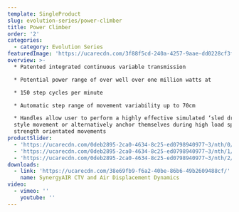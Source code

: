 ```yaml
---
template: SingleProduct
slug: evolution-series/power-climber
title: Power Climber
order: '2'
categories:
  - category: Evolution Series
featuredImage: 'https://ucarecdn.com/3f88f5cd-240a-4257-9aae-dd0228cf3ff4/'
overview: >-
  * Patented integrated continuous variable transmission

  * Potential power range of over well over one million watts at

  * 150 step cycles per minute

  * Automatic step range of movement variability up to 70cm

  * Handles allow user to perform a highly effective simulated ‘sled drive’
  style movement or alternatively anchor themselves during high load sprints and
  strength orientated movements
productSlider:
  - 'https://ucarecdn.com/0deb2895-2ca0-4634-8c25-ed0798940977~3/nth/0/'
  - 'https://ucarecdn.com/0deb2895-2ca0-4634-8c25-ed0798940977~3/nth/1/'
  - 'https://ucarecdn.com/0deb2895-2ca0-4634-8c25-ed0798940977~3/nth/2/'
downloads:
  - link: 'https://ucarecdn.com/38e69fb9-f6a2-40be-86b6-49b2609488cf/'
    name: SynergyAIR CTV and Air Displacement Dynamics
video:
  - vimeo: ''
    youtube: ''
---
```

